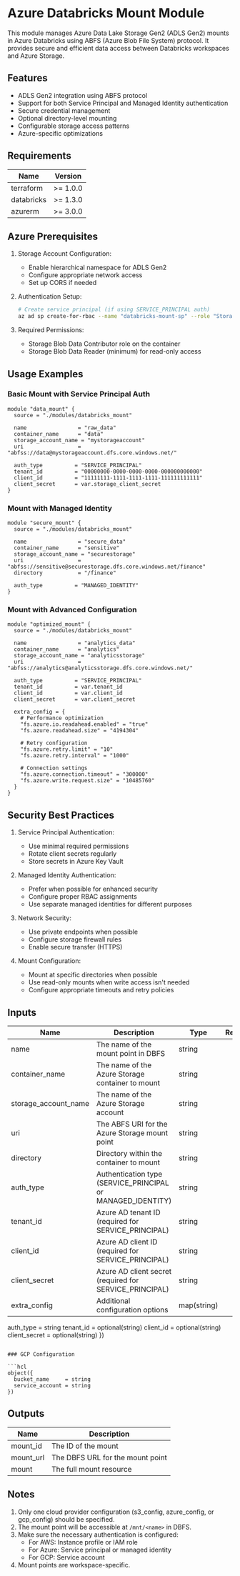 # Azure Databricks Mount Module

This module manages Azure Data Lake Storage Gen2 (ADLS Gen2) mounts in Azure Databricks using ABFS (Azure Blob File System) protocol. It provides secure and efficient data access between Databricks workspaces and Azure Storage.

## Features

- ADLS Gen2 integration using ABFS protocol
- Support for both Service Principal and Managed Identity authentication
- Secure credential management
- Optional directory-level mounting
- Configurable storage access patterns
- Azure-specific optimizations

## Requirements

| Name | Version |
|------|---------|
| terraform | >= 1.0.0 |
| databricks | >= 1.3.0 |
| azurerm | >= 3.0.0 |

## Azure Prerequisites

1. Storage Account Configuration:
   - Enable hierarchical namespace for ADLS Gen2
   - Configure appropriate network access
   - Set up CORS if needed

2. Authentication Setup:
   ```bash
   # Create service principal (if using SERVICE_PRINCIPAL auth)
   az ad sp create-for-rbac --name "databricks-mount-sp" --role "Storage Blob Data Contributor" --scope "/subscriptions/<subscription-id>/resourceGroups/<resource-group>/providers/Microsoft.Storage/storageAccounts/<storage-account>"
   ```

3. Required Permissions:
   - Storage Blob Data Contributor role on the container
   - Storage Blob Data Reader (minimum) for read-only access

## Usage Examples

### Basic Mount with Service Principal Auth

```hcl
module "data_mount" {
  source = "./modules/databricks_mount"

  name                = "raw_data"
  container_name      = "data"
  storage_account_name = "mystorageaccount"
  uri                 = "abfss://data@mystorageaccount.dfs.core.windows.net/"
  
  auth_type          = "SERVICE_PRINCIPAL"
  tenant_id          = "00000000-0000-0000-0000-000000000000"
  client_id          = "11111111-1111-1111-1111-111111111111"
  client_secret      = var.storage_client_secret
}
```

### Mount with Managed Identity

```hcl
module "secure_mount" {
  source = "./modules/databricks_mount"

  name                = "secure_data"
  container_name      = "sensitive"
  storage_account_name = "securestorage"
  uri                 = "abfss://sensitive@securestorage.dfs.core.windows.net/finance"
  directory           = "/finance"
  
  auth_type          = "MANAGED_IDENTITY"
}
```

### Mount with Advanced Configuration

```hcl
module "optimized_mount" {
  source = "./modules/databricks_mount"

  name                = "analytics_data"
  container_name      = "analytics"
  storage_account_name = "analyticsstorage"
  uri                 = "abfss://analytics@analyticsstorage.dfs.core.windows.net/"
  
  auth_type          = "SERVICE_PRINCIPAL"
  tenant_id          = var.tenant_id
  client_id          = var.client_id
  client_secret      = var.client_secret

  extra_config = {
    # Performance optimization
    "fs.azure.io.readahead.enabled" = "true"
    "fs.azure.readahead.size" = "4194304"
    
    # Retry configuration
    "fs.azure.retry.limit" = "10"
    "fs.azure.retry.interval" = "1000"
    
    # Connection settings
    "fs.azure.connection.timeout" = "300000"
    "fs.azure.write.request.size" = "10485760"
  }
}
```

## Security Best Practices

1. Service Principal Authentication:
   - Use minimal required permissions
   - Rotate client secrets regularly
   - Store secrets in Azure Key Vault

2. Managed Identity Authentication:
   - Prefer when possible for enhanced security
   - Configure proper RBAC assignments
   - Use separate managed identities for different purposes

3. Network Security:
   - Use private endpoints when possible
   - Configure storage firewall rules
   - Enable secure transfer (HTTPS)

4. Mount Configuration:
   - Mount at specific directories when possible
   - Use read-only mounts when write access isn't needed
   - Configure appropriate timeouts and retry policies

## Inputs

| Name | Description | Type | Required |
|------|-------------|------|:--------:|
| name | The name of the mount point in DBFS | string | yes |
| container_name | The name of the Azure Storage container to mount | string | yes |
| storage_account_name | The name of the Azure Storage account | string | yes |
| uri | The ABFS URI for the Azure Storage mount point | string | yes |
| directory | Directory within the container to mount | string | no |
| auth_type | Authentication type (SERVICE_PRINCIPAL or MANAGED_IDENTITY) | string | no |
| tenant_id | Azure AD tenant ID (required for SERVICE_PRINCIPAL) | string | no |
| client_id | Azure AD client ID (required for SERVICE_PRINCIPAL) | string | no |
| client_secret | Azure AD client secret (required for SERVICE_PRINCIPAL) | string | no |
| extra_config | Additional configuration options | map(string) | no |
  auth_type           = string
  tenant_id           = optional(string)
  client_id           = optional(string)
  client_secret       = optional(string)
})
```

### GCP Configuration

```hcl
object({
  bucket_name     = string
  service_account = string
})
```

## Outputs

| Name | Description |
|------|-------------|
| mount_id | The ID of the mount |
| mount_url | The DBFS URL for the mount point |
| mount | The full mount resource |

## Notes

1. Only one cloud provider configuration (s3_config, azure_config, or gcp_config) should be specified.
2. The mount point will be accessible at `/mnt/<name>` in DBFS.
3. Make sure the necessary authentication is configured:
   - For AWS: Instance profile or IAM role
   - For Azure: Service principal or managed identity
   - For GCP: Service account
4. Mount points are workspace-specific.